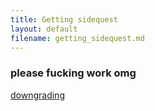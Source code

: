 ```yaml
---
title: Getting sidequest
layout: default
filename: getting_sidequest.md
--- 
```




### please fucking work omg
[downgrading](downgrading.md)


